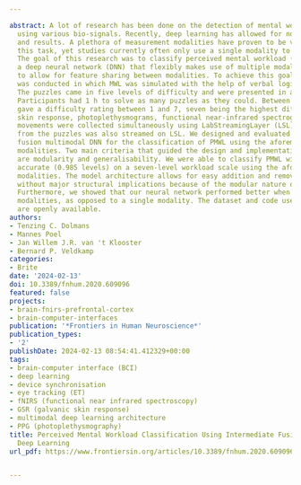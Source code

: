 ---
abstract: A lot of research has been done on the detection of mental workload (MWL)
  using various bio-signals. Recently, deep learning has allowed for novel methods
  and results. A plethora of measurement modalities have proven to be valuable in
  this task, yet studies currently often only use a single modality to classify MWL.
  The goal of this research was to classify perceived mental workload (PMWL) using
  a deep neural network (DNN) that flexibly makes use of multiple modalities, in order
  to allow for feature sharing between modalities. To achieve this goal, an experiment
  was conducted in which MWL was simulated with the help of verbal logic puzzles.
  The puzzles came in five levels of difficulty and were presented in a random order.
  Participants had 1 h to solve as many puzzles as they could. Between puzzles, they
  gave a difficulty rating between 1 and 7, seven being the highest difficulty. Galvanic
  skin response, photoplethysmograms, functional near-infrared spectrograms and eye
  movements were collected simultaneously using LabStreamingLayer (LSL). Marker information
  from the puzzles was also streamed on LSL. We designed and evaluated a novel intermediate
  fusion multimodal DNN for the classification of PMWL using the aforementioned four
  modalities. Two main criteria that guided the design and implementation of our DNN
  are modularity and generalisability. We were able to classify PMWL within-level
  accurate (0.985 levels) on a seven-level workload scale using the aforementioned
  modalities. The model architecture allows for easy addition and removal of modalities
  without major structural implications because of the modular nature of the design.
  Furthermore, we showed that our neural network performed better when using multiple
  modalities, as opposed to a single modality. The dataset and code used in this paper
  are openly available.
authors:
- Tenzing C. Dolmans
- Mannes Poel
- Jan Willem J.R. van 't Klooster
- Bernard P. Veldkamp
categories:
- Brite
date: '2024-02-13'
doi: 10.3389/fnhum.2020.609096
featured: false
projects:
- brain-fnirs-prefrontal-cortex
- brain-computer-interfaces
publication: '*Frontiers in Human Neuroscience*'
publication_types:
- '2'
publishDate: 2024-02-13 08:54:41.412329+00:00
tags:
- brain-computer interface (BCI)
- deep learning
- device synchronisation
- eye tracking (ET)
- fNIRS (functional near infrared spectroscopy)
- GSR (galvanic skin response)
- multimodal deep learning architecture
- PPG (photoplethysmography)
title: Perceived Mental Workload Classification Using Intermediate Fusion Multimodal
  Deep Learning
url_pdf: https://www.frontiersin.org/articles/10.3389/fnhum.2020.609096/full

---
